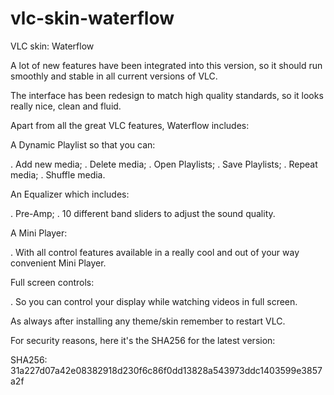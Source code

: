 # vlc-skin-waterflow
VLC skin: Waterflow

A lot of new features have been integrated into this version, so it should run smoothly and stable in all current versions of VLC.

The interface has been redesign to match high quality standards, so it looks really nice, clean and fluid.

Apart from all the great VLC features, Waterflow includes:

A Dynamic Playlist so that you can:

. Add new media;
. Delete media;
. Open Playlists;
. Save Playlists;
. Repeat media;
. Shuffle media.

An Equalizer which includes:

. Pre-Amp;
. 10 different band sliders to adjust the sound quality.

A Mini Player:

. With all control features available in a really cool and out of your way convenient Mini Player.

Full screen controls:

. So you can control your display while watching videos in full screen.

As always after installing any theme/skin remember to restart VLC.

For security reasons, here it's the SHA256 for the latest version:

SHA256: 31a227d07a42e08382918d230f6c86f0dd13828a543973ddc1403599e3857a2f

